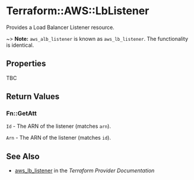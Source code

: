 # Terraform::AWS::LbListener

Provides a Load Balancer Listener resource.

~> **Note:** `aws_alb_listener` is known as `aws_lb_listener`. The functionality is identical.

## Properties

TBC

## Return Values

### Fn::GetAtt

`Id` - The ARN of the listener (matches `arn`).

`Arn` - The ARN of the listener (matches `id`).

## See Also

* [aws_lb_listener](https://www.terraform.io/docs/providers/aws/r/lb_listener.html) in the _Terraform Provider Documentation_